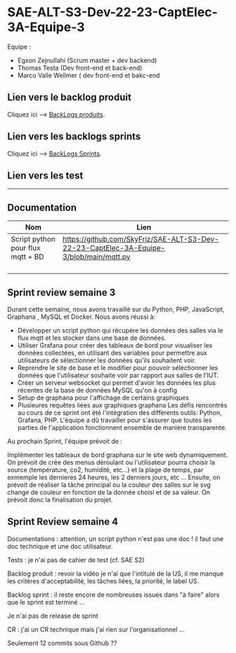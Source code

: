 # SAE-ALT-S3-Dev-22-23-CaptElec-3A-Equipe-3

 Equipe :
- Egxon Zejnullahi (Scrum master + dev backend)
- Thomas Testa (Dev front-end et back-end)
- Marco Valle Wellmer ( dev front-end et bakc-end

## Lien vers le backlog produit
Cliquez ici --> [BackLogs produits](https://github.com/users/SkyFriz/projects/2).

## Lien vers les backlogs sprints
Cliquez ici --> [BackLogs Sprints](https://github.com/users/SkyFriz/projects/2).

## Lien vers les test
----

## Documentation
| Nom           | Lien        |
|---------------|-------------|
|  Script python pour flux mqtt + BD      | https://github.com/SkyFriz/SAE-ALT-S3-Dev-22-23-CaptElec-3A-Equipe-3/blob/main/mqtt.py        |
| | |
| | |
| | |
| | |



## Sprint review semaine 3

Durant cette semaine, nous avons travaillé sur du Python, PHP, JavaScript, Graphana , MySQL et Docker. Nous avons réussi à:

- Développer un script python qui récupère les données des salles via le flux mqtt et les stocker dans une base de données.
- Utiliser Grafana pour créer des tableaux de bord pour visualiser les données collectées, en utilisant des variables pour permettre aux utilisateurs de sélectionner les données qu'ils souhaitent voir.
- Reprendre le site de base et le modifier pour pouvoir séléctionner les données que l'utilisateur souhaite voir par rapport aux salles de l'IUT.
- Créer un serveur websocket qui permet d'avoir les données les plus récentes de la base de données MySQL qu'on à config
- Setup de graphana pour l'affichage de certains graphiques
- Plusieures requêtes liées aux graphiques graphana
Les défis rencontrés au cours de ce sprint ont été l'intégration des différents outils: Python, Grafana, PHP. L'équipe a dû travailler pour s'assurer que toutes les parties de l'application fonctionnent ensemble de manière transparente.

Au prochain Sprint, l'équipe prévoit de :

Implémenter les tableaux de bord graphana sur le site web dynamiquement. On prévoit de crée des menus déroulant ou l'utilisateur pourra choisir la source (température, co2, humidité, etc...) et la plage de temps, par exmemple les dernieres 24 heures, les 2 derniers jours, etc ... Ensuite, on prévoit de réaliser la tâche principal ou la couleur des salles sur le svg change de couleur en fonction de la donnée choisi et de sa valeur. On prévoit donc la finalisation du projet.

## Sprint Review semaine 4

Documentations :  attention, un script python n'est pas une doc ! il faut une doc technique et une doc utilisateur.

Tests :  je n'ai pas de cahier de test (cf. SAE S2)

Backlog produit :  revoir la vidéo je n'ai que l'intitulé de la US, il me manque les critères d'acceptabilité, les tâches liées, la priorité, le label US.


Backlog sprint :  il reste encore de nombreuses issues dans "à faire" alors que le sprint est terminé ... 

Je n'ai pas de release de sprint

CR :  j'ai un CR technique mais j'ai rien sur l'organisationnel ...

Seulement 12 commits sous Github ??

